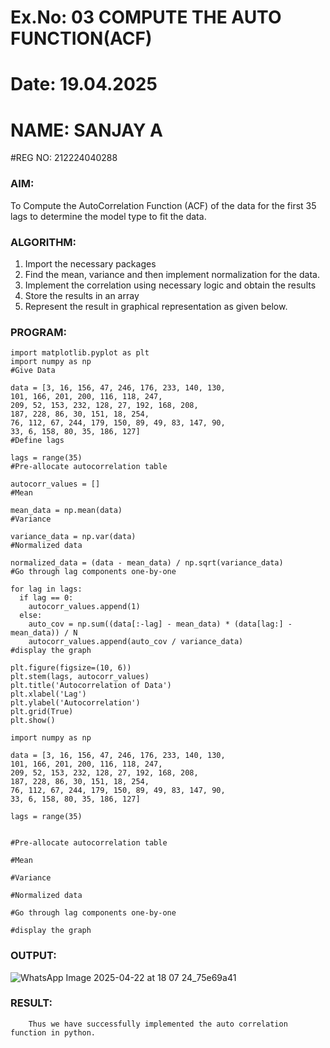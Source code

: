 # Ex.No: 03   COMPUTE THE AUTO FUNCTION(ACF)
# Date: 19.04.2025
# NAME: SANJAY A
#REG NO: 212224040288

### AIM:
To Compute the AutoCorrelation Function (ACF) of the data for the first 35 lags to determine the model
type to fit the data.
### ALGORITHM:
1. Import the necessary packages
2. Find the mean, variance and then implement normalization for the data.
3. Implement the correlation using necessary logic and obtain the results
4. Store the results in an array
5. Represent the result in graphical representation as given below.
### PROGRAM:
```
import matplotlib.pyplot as plt
import numpy as np
#Give Data

data = [3, 16, 156, 47, 246, 176, 233, 140, 130,
101, 166, 201, 200, 116, 118, 247,
209, 52, 153, 232, 128, 27, 192, 168, 208,
187, 228, 86, 30, 151, 18, 254,
76, 112, 67, 244, 179, 150, 89, 49, 83, 147, 90,
33, 6, 158, 80, 35, 186, 127]
#Define lags

lags = range(35)
#Pre-allocate autocorrelation table

autocorr_values = []
#Mean

mean_data = np.mean(data)
#Variance

variance_data = np.var(data)
#Normalized data

normalized_data = (data - mean_data) / np.sqrt(variance_data)
#Go through lag components one-by-one

for lag in lags:
  if lag == 0:
    autocorr_values.append(1)
  else:
    auto_cov = np.sum((data[:-lag] - mean_data) * (data[lag:] - mean_data)) / N 
    autocorr_values.append(auto_cov / variance_data)
#display the graph

plt.figure(figsize=(10, 6))
plt.stem(lags, autocorr_values)
plt.title('Autocorrelation of Data')
plt.xlabel('Lag')
plt.ylabel('Autocorrelation')
plt.grid(True)
plt.show()

import numpy as np

data = [3, 16, 156, 47, 246, 176, 233, 140, 130,
101, 166, 201, 200, 116, 118, 247,
209, 52, 153, 232, 128, 27, 192, 168, 208,
187, 228, 86, 30, 151, 18, 254,
76, 112, 67, 244, 179, 150, 89, 49, 83, 147, 90,
33, 6, 158, 80, 35, 186, 127]

lags = range(35)


#Pre-allocate autocorrelation table

#Mean

#Variance

#Normalized data

#Go through lag components one-by-one

#display the graph
```

### OUTPUT:

![WhatsApp Image 2025-04-22 at 18 07 24_75e69a41](https://github.com/user-attachments/assets/8beed94f-4a1d-4afc-94e5-0e7d1b62980a)


### RESULT:
        Thus we have successfully implemented the auto correlation function in python.

